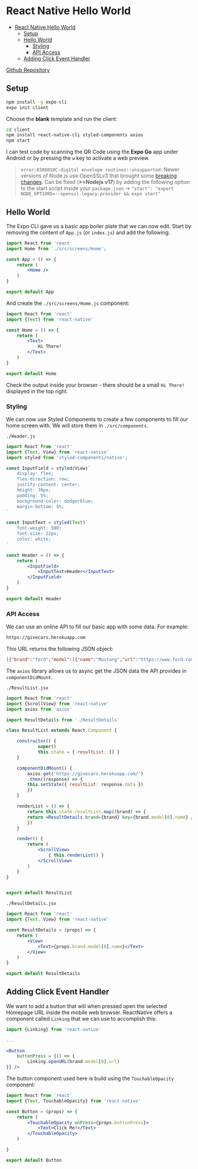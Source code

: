 # React Native Hello World

<!-- TOC -->

- [React Native Hello World](#react-native-hello-world)
	- [Setup](#setup)
	- [Hello World](#hello-world)
		- [Styling](#styling)
		- [API Access](#api-access)
	- [Adding Click Event Handler](#adding-click-event-handler)

<!-- /TOC -->


[Github Repository](https://github.com/mpolinowski/)


## Setup

```bash
npm install -g expo-cli
expo init client
```

Choose the __blank__ template and run the client:


```bash
cd client
npm install react-native-cli styled-components axios
npm start
```

I can test code by scanning the QR Code using the __Expo Go__ app under Android or by pressing the `w` key to activate a web preview.


> `error:0308010C:digital envelope routines::unsupported`: Newer versions of Node.js use OpenSSLv3 that brought some [breaking changes](https://wiki.openssl.org/index.php/OpenSSL_3.0#Upgrading_to_OpenSSL_3.0_from_OpenSSL_1.0.2). Can be fixed (__>=Nodejs v17__) by adding the following option to the start script inside your `package.json` -> `"start": "export NODE_OPTIONS=--openssl-legacy-provider && expo start"`

## Hello World

The Expo CLI gave us a basic app boiler plate that we can  now edit. Start by removing the content of `App.js` (or `index.js`) and add the following:

```jsx
import React from 'react'
import Home from './src/screens/Home';

const App = () => {
	return (
		<Home />
	)
}

export default App
```

And create the `./src/screens/Home.js` component:

```jsx
import React from 'react'
import {Text} from 'react-native'

const Home = () => {
	return (
		<Text>
			Hi There!
		</Text>
	)
}

export default Home
```

Check the output inside your browser - there should be a small `Hi There!` displayed in the top right.


### Styling
We can now use Styled Components to create a few components to fill our home screen with. We will store them in `./src/components`.


`./Header.js`

```jsx
import React from 'react'
import {Text, View} from 'react-native'
import styled from 'styled-components/native';

const InputField = styled(View)`
	display: flex;
	flex-direction: row;
	justify-content: center;
	height: 70px;
	padding: 5%;
	background-color: dodgerblue;
	margin-bottom: 5%;
`

const InputText = styled(Text)`
	font-weight: 500;
	font-size: 22px;
	color: white;
`

const Header = () => {
	return (
		<InputField>
			<InputText>Header</InputText>
		</InputField>
	)
}

export default Header
```


### API Access
We can use an online API to fill our basic app with some data. For example:

```bash
https://givecars.herokuapp.com
```

This URL returns the following JSON object:

```json
[{"brand":"ford","model":[{"name":"Mustang","url":"https://www.ford.com/cars/mustang/","image":"https://www.ford.com/cmslibs/content/dam/vdm_ford/live/en_us/ford/nameplate/mustang/2019/collections/highlights/3-2/19mst_highlight_thefeel_219.jpg/_jcr_content/renditions/cq5dam.web.1280.1280.jpeg"},{"name":"f950","url":"https://www.ford.com/commercial-trucks/f650-f750/","image":"https://i.pinimg.com/originals/a8/4c/84/a84c84175bf1c7ed023720e4c390617e.jpg"},{"name":"gt","url":"https://www.ford.com/performance/gt/","image":"https://cdn.motor1.com/images/mgl/o8V7q/s1/2019-ford-gt-carbon-series.jpg"}]},{"brand":"bmw","model":[{"name":"8","url":"https://www.bmw.com/en/bmw-models/bmw-8-series-gran-coupe.html","image":"https://www.bmw.com.tr/content/dam/bmw/common/all-models/8-series/coupe/2018/at-a-glance/bmw-8series-coupe-sp-xxl.jpg/_jcr_content/renditions/cq5dam.resized.img.1680.large.time1527669998791.jpg"},{"name":"vision","url":"https://www.bmw.com/en/innovation/bmw-vision-m-next.html","image":"https://images.netdirector.co.uk/gforces-auto/image/upload/w_412,h_309,dpr_2.0,q_auto,c_fill,f_auto,fl_lossy/auto-client/295730c6112ec306b0369316ee3843c5/the_bmw_vision_next_100_2.jpeg"}]},{"brand":"mercedes","model":[{"name":"cla","url":"https://www.mercedes-benz.com/en/mercedes-benz/vehicles/passenger-cars/cla/","image":"https://www.mercedes-benz.com.tr/passengercars/mercedes-benz-cars/models/cla/cla-coupe/explore/concept-intro/_jcr_content/contentgallerycontainer/par/contentgallery_c8fa/par/contentgallerytile_e/image.MQ6.8.20180122133037.jpeg"},{"name":"slc","url":"https://www.mercedes-benz.com.tr/passengercars/mercedes-benz-cars/models/slc/slc-roadster/explore.html","image":"https://www.mbusa.com/content/dam/mb-nafta/us/myco/my19/slc/byo/options/2019-SLC-ROADSTER-013.jpg"}]},{"brand":"audi","model":[{"name":"a4","url":"https://www.audi.com/en/experience-audi/models-and-technology/serial-models/a4.html","image":"https://www.audi.com.tr/dam/nemo/models/a4/a4-limousine/my-2019/1920x1080_MTC_XL/1920x1080_MTC_framed_AA4_L_181015.jpg"},{"name":"aime","url":"https://www.audi.com/en/experience-audi/models-and-technology/concept-cars/audi-aime.html","image":"https://www.audi.com/content/dam/gbp2/experience-audi/models-and-technology/concept-cars/2019/aime/1920x600-desktop-concept-cars-audi-aime-2019-teaser.jpg?"}]}]
```


The `axios` library allows us to async get the JSON data the API provides in `componentDidMount`.

`./ResultList.jsx`

```jsx
import React from 'react'
import {ScrollView} from 'react-native'
import axios from 'axios'

import ResultDetails from './ResultDetails'

class ResultList extends React.Component {

	constructor() {
			super()
			this.state = { resultList: [] }
	}

	componentDidMount() {
		axios.get('https://givecars.herokuapp.com/')
		.then((response) => {
		this.setState({ resultList: response.data })
		})
	}

	renderList = () => {
		return this.state.resultList.map((brand) => {
		return <ResultDetails brand={brand} key={brand.model[0].name} />
		})
	}

	render() {
		return (
			<ScrollView>
				{ this.renderList() }
			</ScrollView>
		)
	}
}


export default ResultList
```


`./ResultDetails.jsx`

```jsx
import React from 'react'
import {Text, View} from 'react-native'

const ResultDetails = (props) => {
	return (
		<View>
			<Text>{props.brand.model[0].name}</Text>
		</View>
	)
}

export default ResultDetails
```

## Adding Click Event Handler
We want to add a button that will when pressed open the selected Homepage URL inside the mobile web browser. ReactNative offers a component called `Linking` that we can use to accomplish this:

```jsx
import {Linking} from 'react-native'

...

<Button
	buttonPress = {() => {
		Linking.openURL(brand.model[0].url)
}} />
```

The button component used here is build using the `TouchableOpacity` component:

```jsx
import React from 'react'
import {Text, TouchableOpacity} from 'react-native'

const Button = (props) => {
	return (
		<TouchableOpacity onPress={props.buttonPress}>
			<Text>Click Me!</Text>
		</TouchableOpacity>
	)

}

export default Button
```
